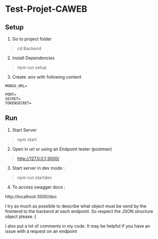 # Test-Projet-CAWEB

## Setup

1. Go to project folder

> cd Backend

2. Install Dependencies

> npm run setup

3. Create .env with following content

````
MONGO_URL=

PORT=
SECRET=
TOKENSECRET=
````

## Run

1. Start Server

> npm start

2. Open in url or using an Endpoint tester (postman)

> http://127.0.0.1:3000/

3. Start server in dev mode :

> npm run startdev

4. To access swagger docs : 

http://localhost:3000/doc


I try as much as possible to describe what object must be send by the frontend to the backend at each endpoint.
 So respect the JSON structure object please :)

I also put a lot of comments in my code. It may be helpful if you have an issue with a request on an endpoint